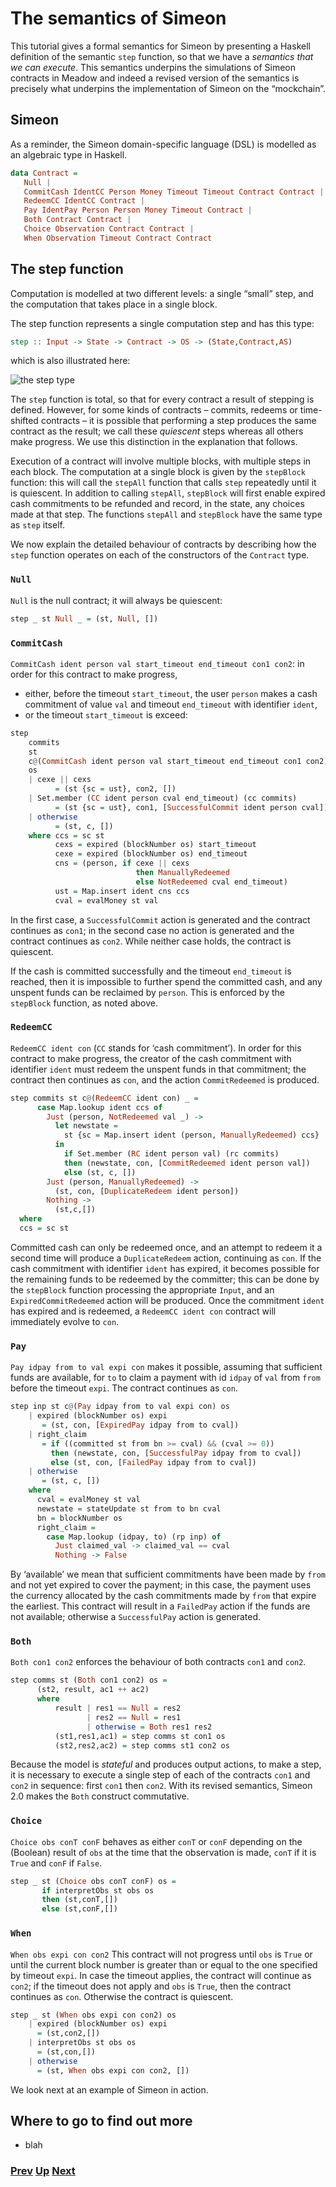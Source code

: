 # The semantics of Simeon

This tutorial gives a formal semantics for Simeon by presenting a Haskell definition of the semantic `step` function, so that we have a _semantics that we can execute_. This semantics underpins the simulations of Simeon contracts in Meadow and indeed a revised version of the semantics is precisely what underpins the implementation of Simeon on the “mockchain”.

## Simeon

As a reminder, the Simeon domain-specific language (DSL) is modelled as an algebraic type in Haskell. 

```haskell
data Contract =
   Null |
   CommitCash IdentCC Person Money Timeout Timeout Contract Contract |
   RedeemCC IdentCC Contract |
   Pay IdentPay Person Person Money Timeout Contract |
   Both Contract Contract |
   Choice Observation Contract Contract |
   When Observation Timeout Contract Contract
```

## The step function
 

Computation is modelled at two different levels: a single “small” step, and the computation that takes place in a single block.

The step function represents a single computation step and has this type:
```haskell
step :: Input -> State -> Contract -> OS -> (State,Contract,AS)
```
which is also illustrated here: 

![the step type](./pix/step-type.png)

The `step` function is total, so that for every contract a result of stepping is defined. However, for some kinds of contracts – commits, redeems or time-shifted contracts – it is possible that performing a step produces the same contract as the result; we call these _quiescent_ steps whereas all others make progress. We use this distinction in the explanation that follows.

Execution of a contract will involve multiple blocks, with multiple steps in each block. The computation at a single block is given by the `stepBlock` function: this will call the `stepAll` function that calls `step` repeatedly until it is quiescent.
In addition to calling `stepAll`, `stepBlock` will first enable expired cash commitments to be refunded and record, in the state, any choices made at that step. The functions `stepAll` and `stepBlock` have the same type as `step` itself.

We now explain the detailed behaviour of contracts by describing how the `step` function operates on each of the constructors of the `Contract` type.

### `Null`

`Null` is the null contract; it will always be quiescent: 
```haskell
step _ st Null _ = (st, Null, [])
```

### `CommitCash`

`CommitCash ident person val start_timeout end_timeout con1 con2`: in order for this contract to make progress,
- either, before the timeout `start_timeout`, the user `person` makes a cash commitment of value `val` and timeout `end_timeout` with  identifier `ident`,
- or the timeout `start_timeout` is exceed:
```haskell
step
    commits
    st
    c@(CommitCash ident person val start_timeout end_timeout con1 con2)
    os
    | cexe || cexs 
          = (st {sc = ust}, con2, [])
    | Set.member (CC ident person cval end_timeout) (cc commits)
          = (st {sc = ust}, con1, [SuccessfulCommit ident person cval])
    | otherwise 
          = (st, c, [])
    where ccs = sc st
          cexs = expired (blockNumber os) start_timeout
          cexe = expired (blockNumber os) end_timeout
          cns = (person, if cexe || cexs
                            then ManuallyRedeemed
                            else NotRedeemed cval end_timeout)
          ust = Map.insert ident cns ccs
          cval = evalMoney st val
```          
In the first case, a `SuccessfulCommit` action is generated and the contract continues as `con1`; in the second case no action is generated and the contract continues as `con2`. While neither case holds, the contract is quiescent.

If the cash is committed successfully and the timeout `end_timeout` is reached, then it is impossible to further spend the committed cash, and any unspent funds can be reclaimed by `person`. This is enforced by the `stepBlock` function, as noted above.

### `RedeemCC`

`RedeemCC ident con` (`CC` stands for ‘cash commitment’). In order for this contract to make progress, the creator of the cash commitment with identifier `ident` must redeem the unspent funds in that commitment; the contract then continues as `con`, and the action `CommitRedeemed` is produced.
```haskell
step commits st c@(RedeemCC ident con) _ =
      case Map.lookup ident ccs of
        Just (person, NotRedeemed val _) ->
          let newstate =
            st {sc = Map.insert ident (person, ManuallyRedeemed) ccs}
          in
            if Set.member (RC ident person val) (rc commits)
            then (newstate, con, [CommitRedeemed ident person val])
            else (st, c, [])
        Just (person, ManuallyRedeemed) ->
          (st, con, [DuplicateRedeem ident person])
        Nothing -> 
          (st,c,[])
  where
  ccs = sc st
```
Committed cash can only be redeemed once, and an attempt to redeem it a second time will produce a `DuplicateRedeem` action, continuing as `con`.
If the cash commitment with identifier `ident` has expired, it becomes possible
for the remaining funds to be redeemed by the committer; this can be done by the `stepBlock` function processing the appropriate `Input`, and an `ExpiredCommitRedeemed` action will be produced. Once the commitment `ident` has expired and is redeemed, a `RedeemCC ident con` contract will immediately evolve to `con`.

### `Pay`

`Pay idpay from to val expi con` makes it possible, assuming that sufficient funds are available, for `to` to claim a payment with id `idpay` of `val` from `from` before the timeout `expi`. The contract continues as `con`.
```haskell
step inp st c@(Pay idpay from to val expi con) os
    | expired (blockNumber os) expi 
       = (st, con, [ExpiredPay idpay from to cval])
    | right_claim
       = if ((committed st from bn >= cval) && (cval >= 0))
         then (newstate, con, [SuccessfulPay idpay from to cval])
         else (st, con, [FailedPay idpay from to cval])
    | otherwise 
       = (st, c, [])
    where
      cval = evalMoney st val
      newstate = stateUpdate st from to bn cval
      bn = blockNumber os
      right_claim =
        case Map.lookup (idpay, to) (rp inp) of
          Just claimed_val -> claimed_val == cval
          Nothing -> False
```
By ‘available’ we mean that sufficient commitments have been made by `from` and not yet expired to cover the payment; in this case, the payment uses the currency allocated by the cash commitments made by `from` that expire the earliest. This contract will result in a `FailedPay` action if the funds are not available; otherwise a `SuccessfulPay` action is generated.

### `Both`
`Both con1 con2` enforces the behaviour of both contracts `con1` and `con2`. 
```haskell
step comms st (Both con1 con2) os =
      (st2, result, ac1 ++ ac2)
      where
          result | res1 == Null = res2
                 | res2 == Null = res1
                 | otherwise = Both res1 res2
          (st1,res1,ac1) = step comms st con1 os
          (st2,res2,ac2) = step comms st1 con2 os
```          
Because the model is _stateful_ and produces output actions, to make a step, it is necessary to execute a single step of each of the contracts `con1` and `con2` in sequence: first `con1` then `con2`. With its revised semantics, Simeon 2.0 makes the `Both` construct commutative.

### `Choice`

`Choice obs conT conF` behaves as either `conT` or `conF` depending on the (Boolean) result of `obs` at the time that the observation is made, `conT` if it is
`True` and `conF` if `False`.
```haskell
step _ st (Choice obs conT conF) os =
       if interpretObs st obs os
       then (st,conT,[])
       else (st,conF,[])
```

### `When`

`When obs expi con con2` This contract will not progress until `obs` is `True` or until the current block number is greater than or equal to the one specified by timeout `expi`. In case the timeout applies, the contract will continue as `con2`; if the timeout does not apply and `obs` is `True`, then the contract continues as `con`. Otherwise the contract is quiescent.
 ```haskell
 step _ st (When obs expi con con2) os
     | expired (blockNumber os) expi 
       = (st,con2,[])
     | interpretObs st obs os 
       = (st,con,[])
     | otherwise 
       = (st, When obs expi con con2, [])
```

We look next at an example of Simeon in action.

## Where to go to find out more 
- blah

### [Prev](./simeon-data.md) [Up](./README.md) [Next](embedded-simeon.md)